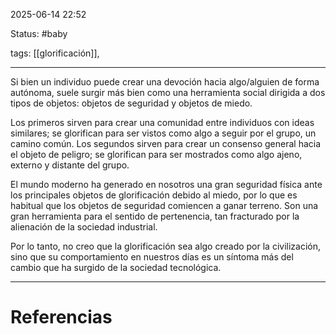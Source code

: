 2025-06-14 22:52

Status: #baby

tags: [[glorificación]], 

---
Si bien un individuo puede crear una devoción hacia algo/alguien de forma autónoma, suele surgir más bien como una herramienta social dirigida a dos tipos de objetos: objetos de seguridad y objetos de miedo.

Los primeros sirven para crear una comunidad entre individuos con ideas similares; se glorifican para ser vistos como algo a seguir por el grupo, un camino común. Los segundos sirven para crear un consenso general hacia el objeto de peligro; se glorifican para ser mostrados como algo ajeno, externo y distante del grupo.

El mundo moderno ha generado en nosotros una gran seguridad física ante los principales objetos de glorificación debido al miedo, por lo que es habitual que los objetos de seguridad comiencen a ganar terreno. Son una gran herramienta para el sentido de pertenencia, tan fracturado por la alienación de la sociedad industrial.

Por lo tanto, no creo que la glorificación sea algo creado por la civilización, sino que su comportamiento en nuestros días es un síntoma más del cambio que ha surgido de la sociedad tecnológica.

---
# Referencias

